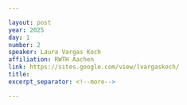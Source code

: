 ```yaml
---

layout: post
year: 2025
day: 1
number: 2
speaker: Laura Vargas Koch
affiliation: RWTH Aachen
link: https://sites.google.com/view/lvargaskoch/
title: 
excerpt_separator: <!--more-->

---
```



<!--more-->
